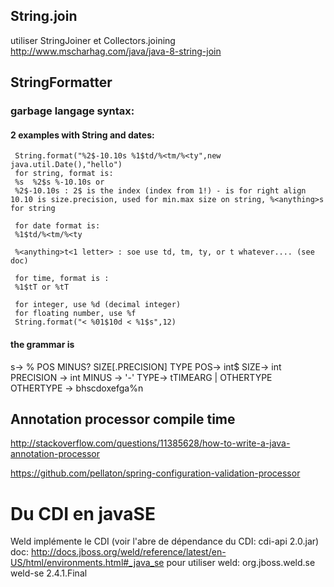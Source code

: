 


String.join
-----------
utiliser StringJoiner et Collectors.joining
http://www.mscharhag.com/java/java-8-string-join


StringFormatter
---

### garbage langage syntax:

#### 2 examples with String and dates:


     String.format("%2$-10.10s %1$td/%<tm/%<ty",new java.util.Date(),"hello")
     for string, format is:
     %s  %2$s %-10.10s or
     %2$-10.10s : 2$ is the index (index from 1!) - is for right align 10.10 is size.precision, used for min.max size on string, %<anything>s for string

     for date format is:
     %1$td/%<tm/%<ty

     %<anything>t<1 letter> : soe use td, tm, ty, or t whatever.... (see doc)

     for time, format is :
     %1$tT or %tT

     for integer, use %d (decimal integer)
     for floating number, use %f
     String.format("< %01$10d < %1$s",12)

#### the grammar is

s-> % POS MINUS? SIZE[.PRECISION] TYPE
POS-> int$
SIZE-> int
PRECISION -> int
MINUS -> '-'
TYPE-> tTIMEARG | OTHERTYPE
OTHERTYPE -> bhscdoxefga%n

## Annotation processor compile time

http://stackoverflow.com/questions/11385628/how-to-write-a-java-annotation-processor

https://github.com/pellaton/spring-configuration-validation-processor



# Du CDI en javaSE
Weld implémente le CDI (voir l'abre de dépendance du CDI: cdi-api 2.0.jar)
doc:
http://docs.jboss.org/weld/reference/latest/en-US/html/environments.html#_java_se
pour utiliser weld:
<dependency>
    <groupId>org.jboss.weld.se</groupId>
    <artifactId>weld-se</artifactId>
    <version>2.4.1.Final</version>
</dependency>








